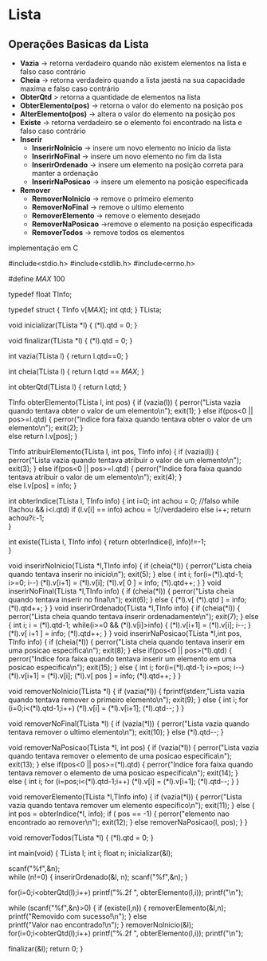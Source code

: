 # Lista 

## Operações Basicas da Lista 


- **Vazia**  -> retorna verdadeiro quando não existem elementos na lista e falso caso contrário
- **Cheia**  -> retorna verdadeiro quando a lista jaestá na sua capacidade maxima e falso caso contrário
- **ObterQtd** > retorna a quantidade de elementos na lista
- **ObterElemento(pos)** -> retorna o valor do elemento na posição pos 
- **AlterElemento(pos)** -> altera o valor do elemento na posição pos
- **Existe** -> retorna verdadeiro se o elemento foi encontrado na lista e falso caso contrário
- **Inserir**  
   - **InserirNoInicio** -> insere um novo elemento no inicio da lista
   - **InserirNoFinal** -> insere um novo elemento no fim da lista
   - **InserirOrdenado** -> insere um elemento na posição correta para manter a ordenação
   - **InserirNaPosicao** -> insere um elemento na posição especificada
- **Remover**
   - **RemoverNoInicio** -> remove o primeiro elemento
   - **RemoverNoFinal**  -> remove o ultimo elemento
   - **RemoverElemento** -> remove o elemento desejado
   - **RemoverNaPosicao** ->remove o elemento na posição especificada
   - **RemoverTodos** -> remove todos os elementos


implementação em C

#include<stdio.h>
#include<stdlib.h>
#include<errno.h>

#define _MAX_ 100

typedef float TInfo;

typedef struct
{
   TInfo v[_MAX_];
   int   qtd;
} TLista;

void inicializar(TLista *l)
{
   (*l).qtd = 0;
}

void finalizar(TLista *l)
{
   (*l).qtd = 0;
}

int vazia(TLista l)
{
  return l.qtd==0;
}
   
int cheia(TLista l)
{
  return l.qtd == _MAX_;
}

int obterQtd(TLista l)
{
   return l.qtd;
}

TInfo obterElemento(TLista l, int pos)
{
   if (vazia(l))
   {
      perror("Lista vazia quando tentava obter o valor de um elemento\n");
      exit(1);
   }
   else if(pos<0 || pos>=l.qtd)
   {
      perror("Indice fora faixa quando tentava obter o valor de um elemento\n");
      exit(2);
   }  
   else 
     return l.v[pos];
}

TInfo atribuirElemento(TLista l, int pos, TInfo info)
{
   if (vazia(l))
   {
      perror("Lista vazia quando tentava atribuir o valor de um elemento\n");
      exit(3);
   }
   else if(pos<0 || pos>=l.qtd)
   {
      perror("Indice fora faixa quando tentava atribuir o valor de um elemento\n");
      exit(4);
   }  
   else 
     l.v[pos] = info;
}

int obterIndice(TLista l, TInfo info)
{
   int i=0;
   int achou = 0; //falso
   while (!achou && i<l.qtd)
      if (l.v[i] == info)
         achou = 1;//verdadeiro
      else
         i++;
   return achou?i:-1;      	 
}

int existe(TLista l, TInfo info)
{
   return obterIndice(l, info)!=-1;   	 
}

void inserirNoInicio(TLista *l,TInfo info)
{
   if (cheia(*l))
   {
      perror("Lista cheia quando tentava inserir no inicio\n");
      exit(5);
   }
   else
   {
      int i;
      for(i=(*l).qtd-1; i>=0; i--)
        (*l).v[i+1] = (*l).v[i];
      (*l).v[ 0 ] = info;
      (*l).qtd++;
   }
}
void inserirNoFinal(TLista *l,TInfo info)
{
   if (cheia(*l))
   {
      perror("Lista cheia quando tentava inserir no final\n");
      exit(6);
   }
   else
   {
      (*l).v[ (*l).qtd ] = info;
      (*l).qtd++;
   }
}
void inserirOrdenado(TLista *l,TInfo info)
{
   if (cheia(*l))
   {
      perror("Lista cheia quando tentava inserir ordenadamente\n");
      exit(7);
   }
   else
   {
      int i;
      i = (*l).qtd-1;
      while(i>=0 && (*l).v[i]>info)
      {
        (*l).v[i+1] = (*l).v[i];
        i--;
      }
      (*l).v[ i+1 ] = info;
      (*l).qtd++;
   }
}
void inserirNaPosicao(TLista *l,int pos, TInfo info)
{
   if (cheia(*l))
   {
      perror("Lista cheia quando tentava inserir em uma posicao especifica\n");
      exit(8);
   }
   else if(pos<0 || pos>(*l).qtd)
   {
      perror("Indice fora faixa quando tentava inserir um elemento em uma posicao especifica\n");
      exit(15);
   } 
   else
   {
      int i;
      for(i=(*l).qtd-1; i>=pos; i--)
        (*l).v[i+1] = (*l).v[i];
      (*l).v[ pos ] = info;
      (*l).qtd++;
   }
}

void removerNoInicio(TLista *l)
{
   if (vazia(*l))
   {
      fprintf(stderr,"Lista vazia quando tentava remover o primeiro elemento\n");
      exit(9);
   }
   else 
   {
      int i;
      for (i=0;i<(*l).qtd-1;i++)
        (*l).v[i] = (*l).v[i+1];
      (*l).qtd--;
   }
}

void removerNoFinal(TLista *l)
{
   if (vazia(*l))
   {
      perror("Lista vazia quando tentava remover o ultimo elemento\n");
      exit(10);
   }
   else 
      (*l).qtd--;
}

void removerNaPosicao(TLista *l, int pos)
{
   if (vazia(*l))
   {
      perror("Lista vazia quando tentava remover o elemento de uma posicao especifica\n");
      exit(13);
   }
   else if(pos<0 || pos>=(*l).qtd)
   {
      perror("Indice fora faixa quando tentava remover o elemento de uma posicao especifica\n");
      exit(14);
   }  
   else 
   {
      int i;
      for (i=pos;i<(*l).qtd-1;i++)
        (*l).v[i] = (*l).v[i+1];
      (*l).qtd--;
   }
}

void removerElemento(TLista *l,TInfo info)
{
   if (vazia(*l))
   {
      perror("Lista vazia quando tentava remover um elemento especifico\n");
      exit(11);
   }
   else
   {
      int pos = obterIndice(*l, info);
      if ( pos == -1)
      {
         perror("elemento nao encontrado ao remover\n");
         exit(12);
      }
      else
        removerNaPosicao(l, pos);
   } 
}


void removerTodos(TLista *l)
{
   (*l).qtd = 0;
}


int main(void)
{
  TLista l;
  int i;
  float n;
  inicializar(&l);

  scanf("%f",&n);   
  while (n!=0)
  {
     inserirOrdenado(&l, n);
     scanf("%f",&n);
  }
 
  for(i=0;i<obterQtd(l);i++)
    printf("%.2f ", obterElemento(l,i));
  printf("\n");
  
  while (scanf("%f",&n)>0)
  {
     if (existe(l,n))
     {
        removerElemento(&l,n);
        printf("Removido com sucesso!\n");
     } 
     else   
        printf("Valor nao encontrado!\n");
  }
  removerNoInicio(&l);
  for(i=0;i<obterQtd(l);i++)
    printf("%.2f ", obterElemento(l,i));
  printf("\n");

  finalizar(&l);
  return 0;
}


